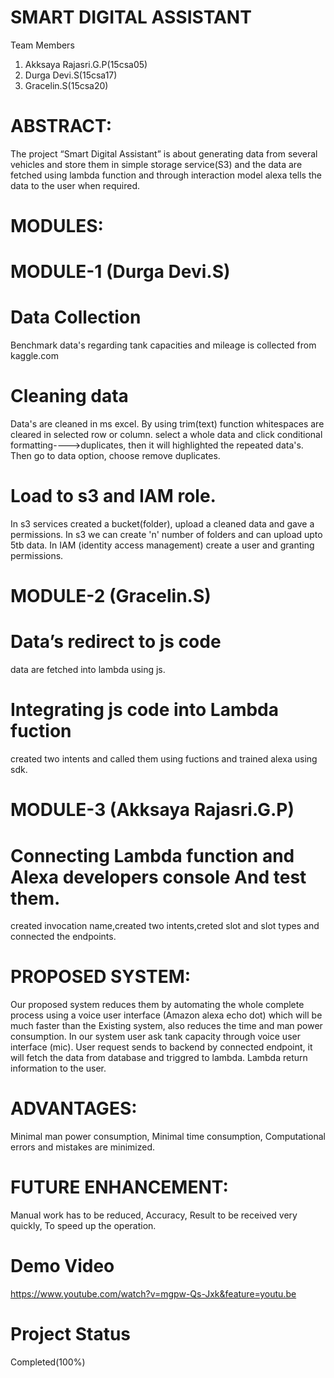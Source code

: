 
# SMART DIGITAL ASSISTANT 
 Team Members
1. Akksaya Rajasri.G.P(15csa05)
2. Durga Devi.S(15csa17)
3. Gracelin.S(15csa20)

# ABSTRACT:
The project “Smart Digital Assistant” is about generating data from several vehicles and store them in simple storage service(S3) and the data are fetched using lambda function and through interaction model alexa tells the data to the user when required.

# MODULES:
# MODULE-1 (Durga Devi.S)<br>
# Data Collection
Benchmark data's regarding tank capacities and mileage is collected from kaggle.com
# Cleaning data
Data's are cleaned in ms excel. By using trim(text) function whitespaces are cleared in selected row or column.
select a whole data and click conditional formatting---->duplicates, then it will highlighted the repeated data's. Then go to data option, choose remove duplicates.
# Load to s3 and IAM role.
In s3 services created a bucket(folder), upload a cleaned data and gave a permissions. In s3 we can create 'n' number of folders and can upload upto 5tb data.
In IAM (identity access management) create a user and granting permissions.
# MODULE-2 (Gracelin.S)<br>
# Data’s redirect to js code 
data are fetched into lambda using js.
# Integrating js code into Lambda fuction
created two intents and called them using fuctions and trained alexa using sdk.
# MODULE-3 (Akksaya Rajasri.G.P)<br>
# Connecting Lambda function and Alexa developers console And test them.
created invocation name,created two intents,creted slot and slot types and connected the endpoints.

# PROPOSED SYSTEM:
Our proposed system reduces them by automating the whole complete process using a voice user interface (Amazon alexa echo dot) which will be much faster than the Existing system, also reduces the time and man power consumption. In our system user ask tank capacity through voice user interface (mic). User request sends to backend by connected endpoint, it will fetch the data from database and triggred to lambda. Lambda return information to the user.

# ADVANTAGES:
Minimal man power consumption,
Minimal time consumption,
Computational errors and mistakes are minimized.
  
# FUTURE ENHANCEMENT:
Manual work has to be reduced,
Accuracy,
Result to be received very quickly,
To speed up the operation.

# Demo Video

https://www.youtube.com/watch?v=mgpw-Qs-Jxk&feature=youtu.be

# Project Status
 Completed(100%)



 
